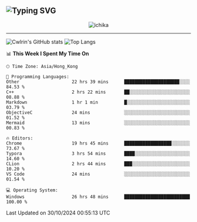 ![Typing SVG](https://readme-typing-svg.demolab.com?font=Jost&size=24&pause=1000&color=7799EE&vCenter=true&multiline=true&random=false&width=435&height=100&lines=Hi+there;I'm+Sakurakouji+Nanaha;You+can+also+tell+me+Cwlrin%E2%98%86)
---
<p align="center">
  <img src="https://image.cwlrin.wiki/images/2024/06/17/Happy-Birthday2023---.png" alt="ichika" border="0" />
</p>

---
![Cwlrin's GitHub stats](https://github-readme-stats.vercel.app/api?username=cwlrin&show_icons=true&theme=buefy)
![Top Langs](https://github-readme-stats.vercel.app/api/top-langs/?username=cwlrin&layout=compact&hide=html,css)

<!--START_SECTION:waka-->
📊 **This Week I Spent My Time On** 

```text
🕑︎ Time Zone: Asia/Hong_Kong

💬 Programming Languages: 
Other                    22 hrs 39 mins      █████████████████████░░░░   84.53 % 
C++                      2 hrs 22 mins       ██░░░░░░░░░░░░░░░░░░░░░░░   08.88 % 
Markdown                 1 hr 1 min          █░░░░░░░░░░░░░░░░░░░░░░░░   03.79 % 
ObjectiveC               24 mins             ░░░░░░░░░░░░░░░░░░░░░░░░░   01.52 % 
Mermaid                  13 mins             ░░░░░░░░░░░░░░░░░░░░░░░░░   00.83 % 

🔥 Editors: 
Chrome                   19 hrs 45 mins      ██████████████████░░░░░░░   73.67 % 
Typora                   3 hrs 54 mins       ████░░░░░░░░░░░░░░░░░░░░░   14.60 % 
CLion                    2 hrs 44 mins       ███░░░░░░░░░░░░░░░░░░░░░░   10.20 % 
VS Code                  24 mins             ░░░░░░░░░░░░░░░░░░░░░░░░░   01.54 % 

💻 Operating System: 
Windows                  26 hrs 48 mins      █████████████████████████   100.00 % 
```


 Last Updated on 30/10/2024 00:55:13 UTC
<!--END_SECTION:waka-->
